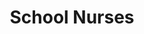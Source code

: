 ---
  title: School Nurses
  description: Hospitals, Matrons and Nurses.
  latitude: -26.1731
  longitude: 28.075287
  cards:
    - poi-017-card-001.md
    - poi-017-card-002.md
    - poi-017-card-003.md
    - poi-017-card-004.md
    - poi-017-card-005.md
    - poi-017-card-006.md
    - poi-017-card-007.md
---